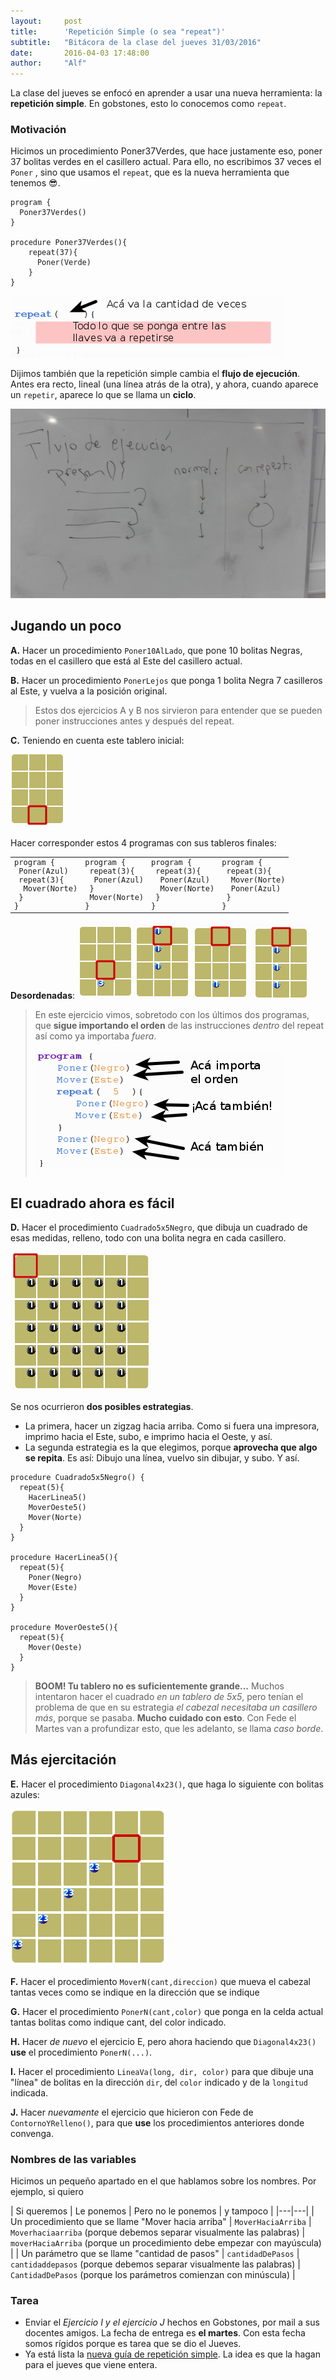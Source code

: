 ```yaml
---
layout:     post
title:      'Repetición Simple (o sea "repeat")'
subtitle:   "Bitácora de la clase del jueves 31/03/2016"
date:       2016-04-03 17:48:00
author:     "Alf"
---
```


La clase del jueves se enfocó en aprender a usar una nueva herramienta: la **repetición simple**.
En gobstones, esto lo conocemos como `repeat`.

### Motivación

Hicimos un procedimiento Poner37Verdes, que hace justamente eso, poner 37 bolitas verdes en el casillero actual. Para ello, no escribimos 37 veces el `Poner` , sino que usamos el `repeat`, que es la nueva herramienta que tenemos :sunglasses:.

```gbs
program {
  Poner37Verdes()
}

procedure Poner37Verdes(){
    repeat(37){
      Poner(Verde)
    }
}
```

![repetir.png](/img/2016-03-31/repetir.png)

Dijimos también que la repetición simple cambia el **flujo de ejecución**. Antes era recto, lineal (una línea atrás de la otra), y ahora, cuando aparece un `repetir`, aparece lo que se llama un **ciclo**.

![flujoRepeat.png](/img/2016-03-31/flujoRepeat.png)


## Jugando un poco
**A.** Hacer un procedimiento `Poner10AlLado`, que pone 10 bolitas Negras, todas en el casillero que está al Este del casillero actual.

**B.** Hacer un procedimiento `PonerLejos` que ponga 1 bolita Negra 7 casilleros al Este, y vuelva a la posición original.

> Estos dos ejercicios A y B nos sirvieron para entender que se pueden poner instrucciones antes y después del repeat.

**C.** Teniendo en cuenta este tablero inicial:

![tinicial.png](/img/2016-03-31/tinicial.png)

Hacer corresponder estos 4 programas con sus tableros finales:

<table style="font-family:monospace; font-size: small"><tr>
<td>
program { <br/>
&nbsp;Poner(Azul)<br/>
&nbsp;repeat(3){<br/>
&nbsp;&nbsp;Mover(Norte)<br/>
&nbsp;}<br/>
}
</td>
<td>
program {<br/>
&nbsp;repeat(3){<br/>
&nbsp;&nbsp;Poner(Azul)<br/>
&nbsp;}<br/>
&nbsp;Mover(Norte)<br/>
}
</td>
<td>
program {<br/>
&nbsp;repeat(3){<br/>
&nbsp;&nbsp;Poner(Azul)<br/>
&nbsp;&nbsp;Mover(Norte)<br/>
&nbsp;}<br/>
}
</td>
<td>
program {<br/>
&nbsp;repeat(3){<br/>
&nbsp;&nbsp;Mover(Norte)<br/>
&nbsp;&nbsp;Poner(Azul)<br/>
&nbsp;}<br/>
}
</td>
</tr></table>

**Desordenadas**:
![tFinal1.png](/img/2016-03-31/tFinal1.png) ![tFinal2.png](/img/2016-03-31/tFinal2.png) ![tFinal3.png](/img/2016-03-31/tFinal3.png) ![tFinal4.png](/img/2016-03-31/tFinal4.png)

> En este ejercicio vimos, sobretodo con los últimos dos programas, que **sigue importando el orden** de las instrucciones _dentro_ del repeat así como ya importaba _fuera_.
>
> ![orden.png](/img/2016-03-31/orden.png)

## El cuadrado ahora es fácil

**D.** Hacer el procedimiento `Cuadrado5x5Negro`, que dibuja un cuadrado de esas medidas, relleno, todo con una bolita negra en cada casillero.

![cuadrado.png](/img/2016-03-31/cuadrado.png)

Se nos ocurrieron **dos posibles estrategias**.
* La primera, hacer un zigzag hacia arriba. Como si fuera una impresora, imprimo hacia el Este, subo, e imprimo hacia el Oeste, y así.
* La segunda estrategia es la que elegimos, porque **aprovecha que algo se repita**. Es así: Dibujo una línea, vuelvo sin dibujar, y subo. Y así.


```gbs
procedure Cuadrado5x5Negro() {
  repeat(5){
    HacerLinea5()
    MoverOeste5()
    Mover(Norte)
  }
}

procedure HacerLinea5(){
  repeat(5){
    Poner(Negro)
    Mover(Este)
  }
}

procedure MoverOeste5(){
  repeat(5){
    Mover(Oeste)
  }
}
```

> **BOOM! Tu tablero no es suficientemente grande...**
Muchos intentaron hacer el cuadrado _en un tablero de 5x5_, pero tenían el problema de que en su estrategia _el cabezal necesitaba un casillero más_, porque se pasaba.
> **Mucho cuidado con esto**. Con Fede el Martes van a profundizar esto, que les adelanto, se llama _caso borde_.


## Más ejercitación
**E.** Hacer el procedimiento `Diagonal4x23()`, que haga lo siguiente con bolitas azules:

![23.png](/img/2016-03-31/23.png)

**F.** Hacer el procedimiento `MoverN(cant,direccion)` que mueva el cabezal tantas veces como se indique en la dirección que se indique

**G.** Hacer el procedimiento `PonerN(cant,color)` que ponga en la celda actual tantas bolitas como indique cant, del color indicado.

**H.**  Hacer _de nuevo_ el ejercicio E, pero ahora haciendo que `Diagonal4x23()` **use** el procedimiento `PonerN(...)`.

**I.** Hacer el procedimiento `LineaVa(long, dir, color)` para que dibuje  una "línea" de bolitas en la dirección `dir`, del `color` indicado y de la `longitud` indicada.

**J.** Hacer _nuevamente_ el ejercicio que hicieron con Fede de `ContornoYRelleno()`, para que **use** los procedimientos anteriores donde convenga.

### Nombres de las variables

Hicimos un pequeño apartado en el que hablamos sobre los nombres.
Por ejemplo, si quiero

| Si queremos | Le ponemos | Pero no le ponemos | y tampoco |
|---|---|
| Un procedimiento que se llame "Mover hacia arriba" |  `MoverHaciaArriba` | `Moverhaciaarriba` (porque debemos  separar visualmente las palabras) |  `moverHaciaArriba` (porque un procedimiento debe empezar con mayúscula) |
| Un parámetro que se llame "cantidad de pasos" |  `cantidadDePasos` | `cantidaddepasos` (porque debemos  separar visualmente las palabras)  | `CantidadDePasos`  (porque los parámetros comienzan con minúscula) |

### Tarea

* Enviar el _Ejercicio I y el ejercicio J_ hechos en Gobstones, por mail a sus docentes amigos. La fecha de entrega es **el martes**. Con esta fecha somos rígidos porque es tarea que se dio el Jueves.
* Ya está lista la [nueva guía de repetición simple](http://inpr-sarmiento.mumuki.io/guides/34-fundamentos-repeticion-simple). La idea es que la hagan para el jueves que viene entera.
